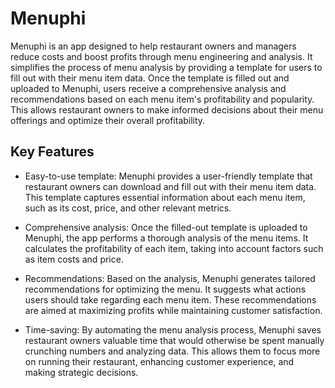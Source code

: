 # Menuphi
Menuphi is an app designed to help restaurant owners and managers reduce costs and boost profits through menu engineering and analysis. It simplifies the process of menu analysis by providing a template for users to fill out with their menu item data. Once the template is filled out and uploaded to Menuphi, users receive a comprehensive analysis and recommendations based on each menu item's profitability and popularity. This allows restaurant owners to make informed decisions about their menu offerings and optimize their overall profitability.

## Key Features
- Easy-to-use template: Menuphi provides a user-friendly template that restaurant owners can download and fill out with their menu item data. This template captures essential information about each menu item, such as its cost, price, and other relevant metrics.

- Comprehensive analysis: Once the filled-out template is uploaded to Menuphi, the app performs a thorough analysis of the menu items. It calculates the profitability of each item, taking into account factors such as item costs and price.

- Recommendations: Based on the analysis, Menuphi generates tailored recommendations for optimizing the menu. It suggests what actions users should take regarding each menu item. These recommendations are aimed at maximizing profits while maintaining customer satisfaction.

- Time-saving: By automating the menu analysis process, Menuphi saves restaurant owners valuable time that would otherwise be spent manually crunching numbers and analyzing data. This allows them to focus more on running their restaurant, enhancing customer experience, and making strategic decisions.
